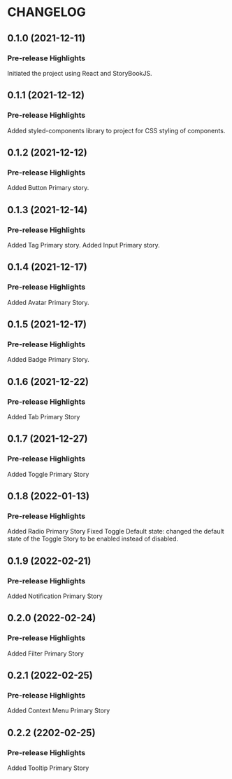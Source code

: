 # CHANGELOG

## 0.1.0 (2021-12-11)

### Pre-release Highlights

Initiated the project using React and StoryBookJS.

## 0.1.1 (2021-12-12)

### Pre-release Highlights

Added styled-components library to project for CSS styling of components.

## 0.1.2 (2021-12-12)

### Pre-release Highlights

Added Button Primary story.

## 0.1.3 (2021-12-14)

### Pre-release Highlights

Added Tag Primary story.
Added Input Primary story.

## 0.1.4 (2021-12-17)

### Pre-release Highlights

Added Avatar Primary Story.

## 0.1.5 (2021-12-17)

### Pre-release Highlights

Added Badge Primary Story.

## 0.1.6 (2021-12-22)

### Pre-release Highlights

Added Tab Primary Story

## 0.1.7 (2021-12-27)

### Pre-release Highlights

Added Toggle Primary Story

## 0.1.8 (2022-01-13)

### Pre-release Highlights

Added Radio Primary Story
Fixed Toggle Default state: changed the default state of the Toggle Story to be
enabled instead of disabled.

## 0.1.9 (2022-02-21)

### Pre-release Highlights

Added Notification Primary Story

## 0.2.0 (2022-02-24)

### Pre-release Highlights

Added Filter Primary Story

## 0.2.1 (2022-02-25)

### Pre-release Highlights

Added Context Menu Primary Story

## 0.2.2 (2202-02-25)

### Pre-release Highlights

Added Tooltip Primary Story
